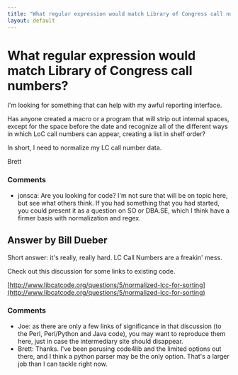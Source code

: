 ```yaml
---
title: "What regular expression would match Library of Congress call numbers?"
layout: default
---
```

What regular expression would match Library of Congress call numbers?
=====================
I'm looking for something that can help with my awful reporting
interface.

Has anyone created a macro or a program that will strip out internal
spaces, except for the space before the date and recognize all of the
different ways in which LoC call numbers can appear, creating a list in
shelf order?

In short, I need to normalize my LC call number data.

Brett

### Comments ###
* jonsca: Are you looking for code? I'm not sure that will be on topic here, but
see what others think. If you had something that you had started, you
could present it as a question on SO or DBA.SE, which I think have a
firmer basis with normalization and regex.


Answer by Bill Dueber
----------------
Short answer: it's really, really hard. LC Call Numbers are a freakin'
mess.

Check out this discussion for some links to existing code.

[http://www.libcatcode.org/questions/5/normalized-lcc-for-sorting](http://www.libcatcode.org/questions/5/normalized-lcc-for-sorting)

### Comments ###
* Joe: as there are only a few links of significance in that discussion (to the
Perl, Perl/Python and Java code), you may want to reproduce them here,
just in case the intermediary site should disappear.
* Brett: Thanks. I've been perusing code4lib and the limited options out there,
and I think a python parser may be the only option. That's a larger job
than I can tackle right now.

